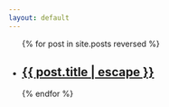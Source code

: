 ```yaml
---
layout: default
---
```

<div class="home">

  <ul class="post-list">
    {% for post in site.posts reversed %}
      <li>
        <h2>
          <a class="post-link" href="{{ post.url | relative_url }}">{{ post.title | escape }}</a>
        </h2>
      </li>
    {% endfor %}
  </ul>

</div>
